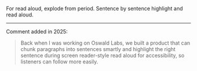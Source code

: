 For read aloud, explode from period. Sentence by sentence highlight and read aloud.

---

Comment added in 2025:

> Back when I was working on Oswald Labs, we built a product that can chunk paragraphs into sentences smartly and highlight the right sentence during screen reader-style read aloud for accessibility, so listeners can follow more easily.
